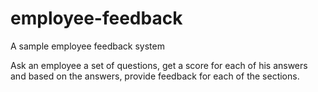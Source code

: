 # employee-feedback
A sample employee feedback system

Ask an employee a set of questions, get a score for each of his answers and based on the answers, provide feedback for each of the sections.
